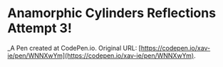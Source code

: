 # Anamorphic Cylinders Reflections Attempt 3!
 _A Pen created at CodePen.io. Original URL: [https://codepen.io/xav-ie/pen/WNNXwYm](https://codepen.io/xav-ie/pen/WNNXwYm).

 